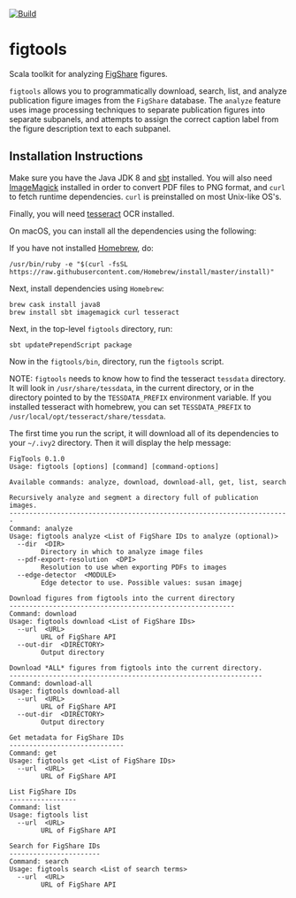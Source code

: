 
[![Build](https://travis-ci.org/INCATools/figtools.svg?branch=master)](https://travis-ci.org/INCATools/figtools?branch=master)

# figtools

Scala toolkit for analyzing [FigShare](https://figshare.com/) figures.

`figtools` allows you to programmatically download, search, list, and analyze
publication figure images from the `FigShare` database. The `analyze` feature
uses image processing techniques to separate publication figures into
separate subpanels, and attempts to assign the correct caption label from the
figure description text to each subpanel.

## Installation Instructions

Make sure you have the Java JDK 8 and [sbt](https://www.scala-sbt.org/) installed.
You will also need [ImageMagick](https://www.imagemagick.org/script/download.php)
installed in order to convert PDF files to PNG format, and `curl` to fetch
runtime dependencies. `curl` is preinstalled on most Unix-like OS's.

Finally, you will need [tesseract](https://github.com/tesseract-ocr/tesseract) 
OCR installed.

On macOS, you can install all the dependencies using the following:

If you have not installed [Homebrew](https://brew.sh/), do:

```
/usr/bin/ruby -e "$(curl -fsSL https://raw.githubusercontent.com/Homebrew/install/master/install)"
```

Next, install dependencies using `Homebrew`:

```
brew cask install java8
brew install sbt imagemagick curl tesseract
```

Next, in the top-level `figtools` directory, run:

```
sbt updatePrependScript package
```

Now in the `figtools/bin`, directory, run the `figtools` script.

NOTE: `figtools` needs to know how to find the tesseract `tessdata` directory.
It will look in `/usr/share/tessdata`, in the current directory, or
in the directory pointed to by the `TESSDATA_PREFIX` environment variable.
If you installed tesseract with homebrew, you can set `TESSDATA_PREFIX` to
`/usr/local/opt/tesseract/share/tessdata`.

The first time you run the script, it will download all of its dependencies to
your `~/.ivy2` directory. Then it will display the help message:

```
FigTools 0.1.0
Usage: figtools [options] [command] [command-options]

Available commands: analyze, download, download-all, get, list, search

Recursively analyze and segment a directory full of publication images.
-----------------------------------------------------------------------
Command: analyze
Usage: figtools analyze <List of FigShare IDs to analyze (optional)>
  --dir  <DIR>
        Directory in which to analyze image files
  --pdf-export-resolution  <DPI>
        Resolution to use when exporting PDFs to images
  --edge-detector  <MODULE>
        Edge detector to use. Possible values: susan imagej

Download figures from figtools into the current directory
---------------------------------------------------------
Command: download
Usage: figtools download <List of FigShare IDs>
  --url  <URL>
        URL of FigShare API
  --out-dir  <DIRECTORY>
        Output directory

Download *ALL* figures from figtools into the current directory.
----------------------------------------------------------------
Command: download-all
Usage: figtools download-all
  --url  <URL>
        URL of FigShare API
  --out-dir  <DIRECTORY>
        Output directory

Get metadata for FigShare IDs
-----------------------------
Command: get
Usage: figtools get <List of FigShare IDs>
  --url  <URL>
        URL of FigShare API

List FigShare IDs
-----------------
Command: list
Usage: figtools list
  --url  <URL>
        URL of FigShare API

Search for FigShare IDs
-----------------------
Command: search
Usage: figtools search <List of search terms>
  --url  <URL>
        URL of FigShare API
```
